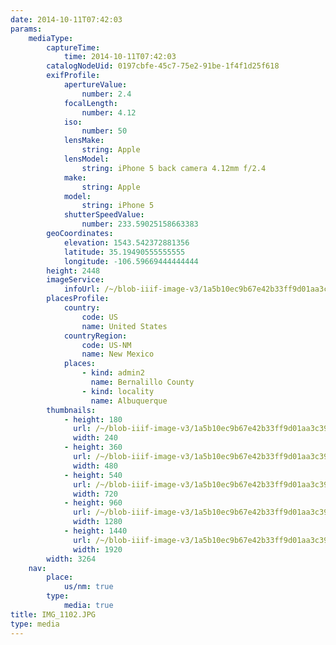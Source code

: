 ```yaml
---
date: 2014-10-11T07:42:03
params:
    mediaType:
        captureTime:
            time: 2014-10-11T07:42:03
        catalogNodeUid: 0197cbfe-45c7-75e2-91be-1f4f1d25f618
        exifProfile:
            apertureValue:
                number: 2.4
            focalLength:
                number: 4.12
            iso:
                number: 50
            lensMake:
                string: Apple
            lensModel:
                string: iPhone 5 back camera 4.12mm f/2.4
            make:
                string: Apple
            model:
                string: iPhone 5
            shutterSpeedValue:
                number: 233.59025158663383
        geoCoordinates:
            elevation: 1543.542372881356
            latitude: 35.19490555555555
            longitude: -106.59669444444444
        height: 2448
        imageService:
            infoUrl: /~/blob-iiif-image-v3/1a5b10ec9b67e42b33ff9d01aa3c3972b2baf90909e020d8ab3053f916f6ccf9/info.json
        placesProfile:
            country:
                code: US
                name: United States
            countryRegion:
                code: US-NM
                name: New Mexico
            places:
                - kind: admin2
                  name: Bernalillo County
                - kind: locality
                  name: Albuquerque
        thumbnails:
            - height: 180
              url: /~/blob-iiif-image-v3/1a5b10ec9b67e42b33ff9d01aa3c3972b2baf90909e020d8ab3053f916f6ccf9/full/240%2C180/0/default.jpg
              width: 240
            - height: 360
              url: /~/blob-iiif-image-v3/1a5b10ec9b67e42b33ff9d01aa3c3972b2baf90909e020d8ab3053f916f6ccf9/full/480%2C360/0/default.jpg
              width: 480
            - height: 540
              url: /~/blob-iiif-image-v3/1a5b10ec9b67e42b33ff9d01aa3c3972b2baf90909e020d8ab3053f916f6ccf9/full/720%2C540/0/default.jpg
              width: 720
            - height: 960
              url: /~/blob-iiif-image-v3/1a5b10ec9b67e42b33ff9d01aa3c3972b2baf90909e020d8ab3053f916f6ccf9/full/1280%2C960/0/default.jpg
              width: 1280
            - height: 1440
              url: /~/blob-iiif-image-v3/1a5b10ec9b67e42b33ff9d01aa3c3972b2baf90909e020d8ab3053f916f6ccf9/full/1920%2C1440/0/default.jpg
              width: 1920
        width: 3264
    nav:
        place:
            us/nm: true
        type:
            media: true
title: IMG_1102.JPG
type: media
---
```

